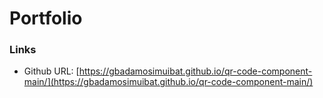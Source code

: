 # Portfolio
### Links


- Github URL: [https://gbadamosimuibat.github.io/qr-code-component-main/](https://gbadamosimuibat.github.io/qr-code-component-main/)
